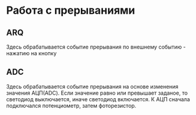 # Работа с прерываниями

## ARQ
Здесь обрабатывается событие прерывания по внешнему событию - нажатию на кнопку

## ADC
Здесь обрабатывается событие прерывания на основе изменения значения АЦП(ADC). Если значение равно или превышает заданое, то светодиод выключается, иначе светодиод включается. К АЦП сначала подключался потенциометр, затем фоторезистор.